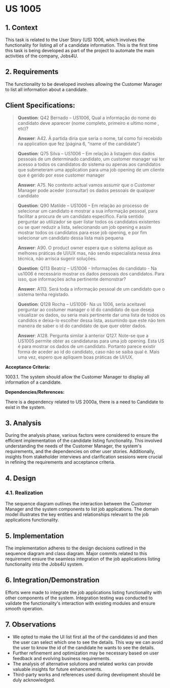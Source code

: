 # US 1005

## 1. Context
This task is related to the User Story (US) 1006, which involves the functionality for listing all of a candidate information.
This is the first time this task is being developed as part of the project to automate the main activities of the company, Jobs4U.

## 2. Requirements

The functionality to be developed involves allowing the Customer Manager to list all information about a candidate.

## Client Specifications:

> **Question**: Q42 Bernado – US1006, Qual a informação do nome do candidato deve aparecer (nome completo, primeiro e ultimo nome , etc)?
>
> **Answer**: A42. À partida diria que seria o nome, tal como foi recebido na application que fez (página 6, “name of the candidate”)

> **Question**: Q75 Silva – US1006 – Em relação à listagem dos dados pessoais de um determinado candidato, um customer manager vai ter acesso a todos os candidatos do sistema ou apenas aos candidatos que submeteram uma application para uma job opening de um cliente que é gerido por esse customer manager
> 
> **Answer**: A75. No contexto actual vamos assumir que o Customer Manager pode aceder (consultar) os dados pessoais de qualquer candidato

> **Question**: Q90 Matilde – US1006 – Em relação ao processo de selecionar um candidato e mostrar a sua informação pessoal, para facilitar a procura de um candidato especifico. Faria sentido perguntar ao utilizador se quer listar todos os candidatos existentes ou se quer reduzir a lista, selecionando um job opening e assim mostrar todos os candidatos para esse job opening, e por fim selecionar um candidato dessa lista mais pequena
> 
> **Answer**: A90. O product owner espera que o sistema aplique as melhores práticas de UI/UX mas, não sendo especialista nessa área técnica, não arrisca sugerir soluções.

> **Question**: Q113 Beatriz – US1006 - Informações do candidato - Na us1006 é necessário mostrar os dados pessoais dos candidatos. Para isso, que informações acha pertinente demonstrar?
> 
> **Answer**: A113. Será toda a informação pessoal de um candidato que o sistema tenha registado.

> **Question**: Q128 Rocha – US1006- Na us 1006, seria aceitavel perguntar ao costumer manager o id do candidato de que deseja visualizar os dados, ou seria mais pertinente dar uma lista de todos os candidos e deixa-lo escolher dessa lista, assumindo que este não tem maneira de saber o id do candidato de que quer obter dados.
> 
> **Answer**: A128. Pergunta similar à anterior Q127. Note-se que a US1005 permite obter as candidaturas para uma job opening. Esta US é para mostrar os dados de um candidato. Portanto parece existir forma de aceder ao id do candidato, caso não se saiba qual é. Mais uma vez, espero que apliquem boas práticas de UI/UX.



**Acceptance Criteria:**

1003.1. The system should allow the Customer Manager to display all information of a candidate.

**Dependencies/References:**

There is a dependency related to US 2000a, there is a need to Candidate to exist in the system.

## 3. Analysis

During the analysis phase, various factors were considered to ensure the efficient implementation of the candidate listing functionality.
This involved understanding the needs of the Customer Manager, the system's requirements, and the dependencies on other user stories.
Additionally, insights from stakeholder interviews and clarification sessions were crucial in refining the requirements and acceptance criteria.

## 4. Design

### 4.1. Realization

The sequence diagram outlines the interaction between the Customer Manager and the system components to list job applications.
The domain model illustrates the key entities and relationships relevant to the job applications functionality.

## 5. Implementation

The implementation adheres to the design decisions outlined in the sequence diagram and class diagram.
Major commits related to this requirement ensure the seamless integration of the job applications listing functionality into the Jobs4U system.

## 6. Integration/Demonstration

Efforts were made to integrate the job applications listing functionality with other components of the system.
Integration testing was conducted to validate the functionality's interaction with existing modules and ensure smooth operation.

## 7. Observations

 * We opted to make the UI list first all the of the candidates id and then the user can select which one to see the details. This way we can avoid the user to know the id of the candidate he wants to see the details.
 * Further refinement and optimization may be necessary based on user feedback and evolving business requirements.
 * The analysis of alternative solutions and related works can provide valuable insights for future enhancements.
 * Third-party works and references used during development should be duly acknowledged.